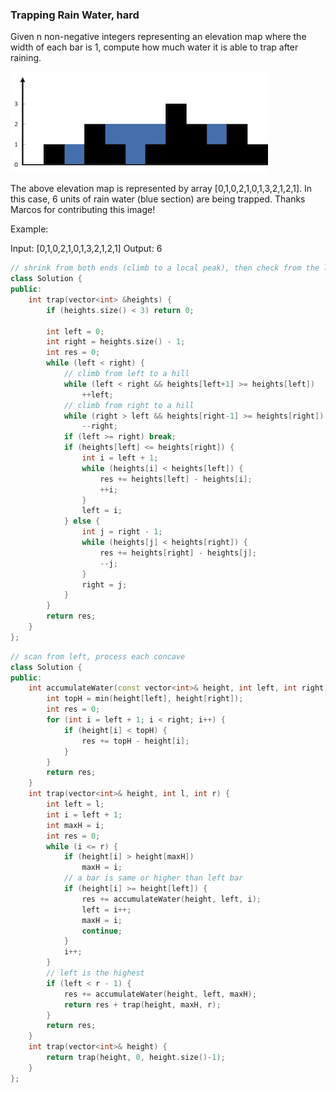 ### Trapping Rain Water, hard
Given n non-negative integers representing an elevation map where the width of each bar is 1, compute how much water it is able to trap after raining.

<img src="img/question_42.png"/>

The above elevation map is represented by array [0,1,0,2,1,0,1,3,2,1,2,1]. In this case, 6 units of rain water (blue section) are being trapped. Thanks Marcos for contributing this image!

Example:

Input: [0,1,0,2,1,0,1,3,2,1,2,1]
Output: 6

```c++
// shrink from both ends (climb to a local peak), then check from the lower end
class Solution {
public:
    int trap(vector<int> &heights) {
        if (heights.size() < 3) return 0;
        
        int left = 0;
        int right = heights.size() - 1;
        int res = 0;
        while (left < right) {
            // climb from left to a hill
            while (left < right && heights[left+1] >= heights[left])
                ++left;
            // climb from right to a hill
            while (right > left && heights[right-1] >= heights[right])
                --right;
            if (left >= right) break;
            if (heights[left] <= heights[right]) {
                int i = left + 1;
                while (heights[i] < heights[left]) {
                    res += heights[left] - heights[i];
                    ++i;
                }
                left = i;
            } else {
                int j = right - 1;
                while (heights[j] < heights[right]) {
                    res += heights[right] - heights[j];
                    --j;
                }
                right = j;
            }
        }
        return res;
    }
};
```
```c++
// scan from left, process each concave
class Solution {
public:
    int accumulateWater(const vector<int>& height, int left, int right) {
        int topH = min(height[left], height[right]);
        int res = 0;
        for (int i = left + 1; i < right; i++) {
            if (height[i] < topH) {
                res += topH - height[i];
            }
        }
        return res;
    }
    int trap(vector<int>& height, int l, int r) {
        int left = l;
        int i = left + 1;
        int maxH = i;
        int res = 0;
        while (i <= r) {
            if (height[i] > height[maxH])
                maxH = i;
            // a bar is same or higher than left bar
            if (height[i] >= height[left]) {
                res += accumulateWater(height, left, i);
                left = i++;
                maxH = i;
                continue;
            }
            i++;
        }
        // left is the highest
        if (left < r - 1) {
            res += accumulateWater(height, left, maxH);
            return res + trap(height, maxH, r);
        }
        return res;
    }
    int trap(vector<int>& height) {
        return trap(height, 0, height.size()-1);
    }
};
```